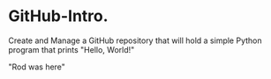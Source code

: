 # GitHub-Intro.

Create and Manage a GitHub repository that will hold a simple Python program that prints "Hello, World!"



"Rod was here"

